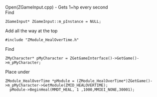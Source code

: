 Open(ZGameInput.cpp) - Gets 1+hp every second<br>
Find <br>

    ZGameInput* ZGameInput::m_pInstance = NULL;
    
Add all the way at the top

    #include "ZModule_HealOverTime.h"
    
Find <br>

    ZMyCharacter* pMyCharacter = ZGetGameInterface()->GetGame()->m_pMyCharacter;

Place under <br>

  	ZModule_HealOverTime *pModule = (ZModule_HealOverTime*)ZGetGame()->m_pMyCharacter->GetModule(ZMID_HEALOVERTIME);
	  pModule->BeginHeal(MMDT_HEAL, 1 ,1000,MMIEI_NONE,30001);









